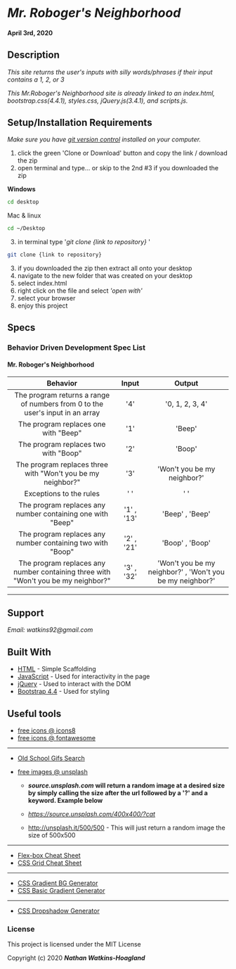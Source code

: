 # _Mr. Roboger's Neighborhood_

#### April 3rd, 2020

## Description

_This site returns the user's inputs with silly words/phrases if their input contains a 1, 2, or 3_

_This Mr.Roboger's Neighborhood site is already linked to an index.html, bootstrap.css(4.4.1), styles.css, jQuery.js(3.4.1), and scripts.js._

## Setup/Installation Requirements

_Make sure you have [git version control](https://git-scm.com/downloads) installed on your computer._

1. click the green 'Clone or Download' button and copy the link / download the zip
2. open terminal and type... or skip to the 2nd #3 if you downloaded the zip

**Windows**

```sh
cd desktop
```

Mac & linux

```sh
cd ~/Desktop
```

3.  in terminal type '_git clone {link to repository}_ '

```sh
git clone {link to repository}
```
3. if you downloaded the zip then extract all onto your desktop
4. navigate to the new folder that was created on your desktop
5. select index.html
6. right click on the file and select _'open with'_
7. select your browser
8. enjoy this project

## Specs

### Behavior Driven Development Spec List
#### Mr. Roboger's Neighborhood
|                          Behavior                          | Input  | Output  |
| :--------------------------------------------------------: | :----: | :-----: |
| The program returns a range of numbers from 0 to the user's input in an array | '4' | '0, 1, 2, 3, 4'  |
| The program replaces one with "Beep" | '1' | 'Beep' |
| The program replaces two with "Boop" | '2' | 'Boop' |
| The program replaces three with "Won't you be my neighbor?" | '3' | 'Won't you be my neighbor?' |
| Exceptions to the rules | ' ' | ' ' |
| The program replaces any number containing one with "Beep" | '1' , '13' | 'Beep' , 'Beep' |  
| The program replaces any number containing two with "Boop" | '2' , '21' | 'Boop' , 'Boop' |
| The program replaces any number containing three with "Won't you be my neighbor?" | '3' , '32' | 'Won't you be my neighbor?' , 'Won't you be my neighbor?' |


---

## Support

_Email: watkins92@gmail.com_

## Built With

- [HTML](https://developer.mozilla.org/en-US/docs/Web/HTML) - Simple Scaffolding
- [JavaScript](https://developer.mozilla.org/en-US/docs/Web/JavaScript) - Used for interactivity in the page
- [jQuery](https://jquery.com/) - Used to interact with the DOM
- [Bootstrap 4.4](https://getbootstrap.com/) - Used for styling

## Useful tools

- [free icons @ icons8](https://icons8.com/)
- [free icons @ fontawesome](https://fontawesome.com/)

---

- [Old School Gifs Search](https://gifcities.org/)
- [free images @ unsplash](https://unsplash.com/)

  - **_source.unsplash.com_ will return a random image at a desired size by simply calling the size after the url followed by a '?' and a keyword. Example below**

  - _https://source.unsplash.com/400x400/?cat_
  - http://unsplash.it/500/500 - This will just return a random image the size of 500x500

---

- [Flex-box Cheat Sheet](http://yoksel.github.io/flex-cheatsheet/)
- [CSS Grid Cheat Sheet](http://grid.malven.co/)

---

- [CSS Gradient BG Generator](https://mycolor.space/gradient)
- [CSS Basic Gradient Generator](https://cssgradient.io/)

---

- [CSS Dropshadow Generator](https://cssgenerator.org/box-shadow-css-generator.html)

### License

This project is licensed under the MIT License

Copyright (c) 2020 **_Nathan Watkins-Hoagland_**
